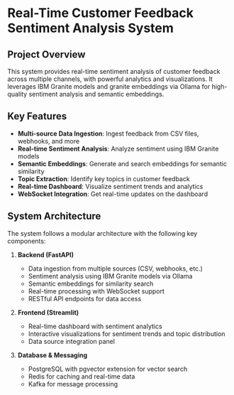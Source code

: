 # Real-Time Customer Feedback Sentiment Analysis System

## Project Overview

This system provides real-time sentiment analysis of customer feedback across multiple channels, with powerful analytics and visualizations. It leverages IBM Granite models and granite embeddings via Ollama for high-quality sentiment analysis and semantic embeddings.

## Key Features

- **Multi-source Data Ingestion**: Ingest feedback from CSV files, webhooks, and more
- **Real-time Sentiment Analysis**: Analyze sentiment using IBM Granite models
- **Semantic Embeddings**: Generate and search embeddings for semantic similarity
- **Topic Extraction**: Identify key topics in customer feedback
- **Real-time Dashboard**: Visualize sentiment trends and analytics
- **WebSocket Integration**: Get real-time updates on the dashboard

## System Architecture

The system follows a modular architecture with the following key components:

1. **Backend (FastAPI)**
   - Data ingestion from multiple sources (CSV, webhooks, etc.)
   - Sentiment analysis using IBM Granite models via Ollama
   - Semantic embeddings for similarity search
   - Real-time processing with WebSocket support
   - RESTful API endpoints for data access

2. **Frontend (Streamlit)**
   - Real-time dashboard with sentiment analytics
   - Interactive visualizations for sentiment trends and topic distribution
   - Data source integration panel

3. **Database & Messaging**
   - PostgreSQL with pgvector extension for vector search
   - Redis for caching and real-time data
   - Kafka for message processing



